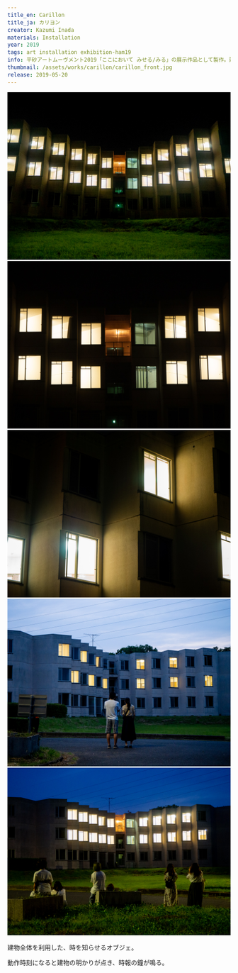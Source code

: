 ```yaml
---
title_en: Carillon
title_ja: カリヨン
creator: Kazumi Inada
materials: Installation
year: 2019
tags: art installation exhibition-ham19
info: 平砂アートムーヴメント2019「ここにおいて みせる/みる」の展示作品として製作。建物は筑波大学平砂学生宿舎9号棟で、老朽化によりすでに使われなくなったもの。
thumbnail: /assets/works/carillon/carillon_front.jpg
release: 2019-05-20
---
```


![](/assets/works/carillon/carillon_front.jpg)
![](/assets/works/carillon/carillon_center.jpg)
![](/assets/works/carillon/carillon_zoom.jpg)
![](/assets/works/carillon/carillon_audience-0.jpg)
![](/assets/works/carillon/carillon_audience-1.jpg)

建物全体を利用した、時を知らせるオブジェ。

動作時刻になると建物の明かりが点き、時報の鐘が鳴る。
